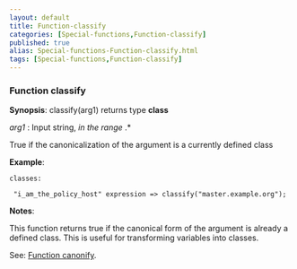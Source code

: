 ```yaml
---
layout: default
title: Function-classify
categories: [Special-functions,Function-classify]
published: true
alias: Special-functions-Function-classify.html
tags: [Special-functions,Function-classify]
---
```


### Function classify

**Synopsis**: classify(arg1) returns type **class**

  
 *arg1* : Input string, *in the range* .\*   

True if the canonicalization of the argument is a currently defined
class

**Example**:  
   

```cf3
classes:

 "i_am_the_policy_host" expression => classify("master.example.org");
```

**Notes**:  
   

This function returns true if the canonical form of the argument is
already a defined class. This is useful for transforming variables into
classes.

See: [Function canonify](#Function-canonify).
